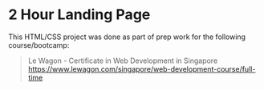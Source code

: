 # 2 Hour Landing Page

This HTML/CSS project was done as part of prep work for the following course/bootcamp:

> Le Wagon - Certificate in Web Development in Singapore
> https://www.lewagon.com/singapore/web-development-course/full-time
